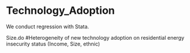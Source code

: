 # Technology_Adoption

We conduct regression with Stata. 

Size.do #Heterogeneity of new technology adoption on residential energy insecurity status (Income, Size, ethnic)

